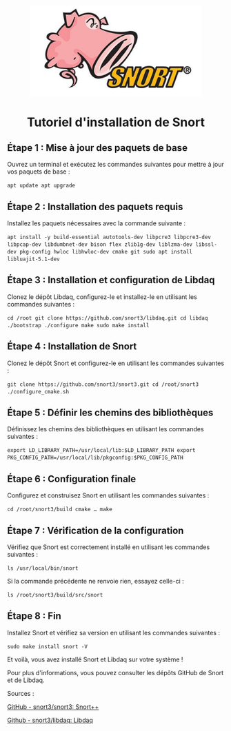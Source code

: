 <p align="center">
    <img src="snort.jpg" alt="PartageRO" style="width: 400px;" />
</p>

# <h1 align="center">Tutoriel d'installation de Snort</h1>
 

## Étape 1 : Mise à jour des paquets de base
Ouvrez un terminal et exécutez les commandes suivantes pour mettre à jour vos paquets de base :

```apt update apt upgrade```


## Étape 2 : Installation des paquets requis
Installez les paquets nécessaires avec la commande suivante :

```apt install -y build-essential autotools-dev libpcre3 libpcre3-dev libpcap-dev libdumbnet-dev bison flex zlib1g-dev liblzma-dev libssl-dev pkg-config hwloc libhwloc-dev cmake git sudo apt install libluajit-5.1-dev```


## Étape 3 : Installation et configuration de Libdaq
Clonez le dépôt Libdaq, configurez-le et installez-le en utilisant les commandes suivantes :

```cd /root git clone https://github.com/snort3/libdaq.git cd libdaq ./bootstrap ./configure make sudo make install```

## Étape 4 : Installation de Snort
Clonez le dépôt Snort et configurez-le en utilisant les commandes suivantes :

```git clone https://github.com/snort3/snort3.git cd /root/snort3 ./configure_cmake.sh```


## Étape 5 : Définir les chemins des bibliothèques 
Définissez les chemins des bibliothèques en utilisant les commandes suivantes :

```export LD_LIBRARY_PATH=/usr/local/lib:$LD_LIBRARY_PATH export PKG_CONFIG_PATH=/usr/local/lib/pkgconfig:$PKG_CONFIG_PATH```


## Étape 6 : Configuration finale
Configurez et construisez Snort en utilisant les commandes suivantes :

``` cd /root/snort3/build cmake … make ```


## Étape 7 : Vérification de la configuration
Vérifiez que Snort est correctement installé en utilisant les commandes suivantes :

```ls /usr/local/bin/snort```

Si la commande précédente ne renvoie rien, essayez celle-ci :

```ls /root/snort3/build/src/snort```


## Étape 8 : Fin
Installez Snort et vérifiez sa version en utilisant les commandes suivantes :

```sudo make install snort -V```


Et voilà, vous avez installé Snort et Libdaq sur votre système !

Pour plus d'informations, vous pouvez consulter les dépôts GitHub de Snort et de Libdaq.

Sources :

[GitHub - snort3/snort3: Snort++](https://github.com/snort3/snort3)

[Github - snort3/libdaq: Libdaq ](https://github.com/snort3/libdaq)